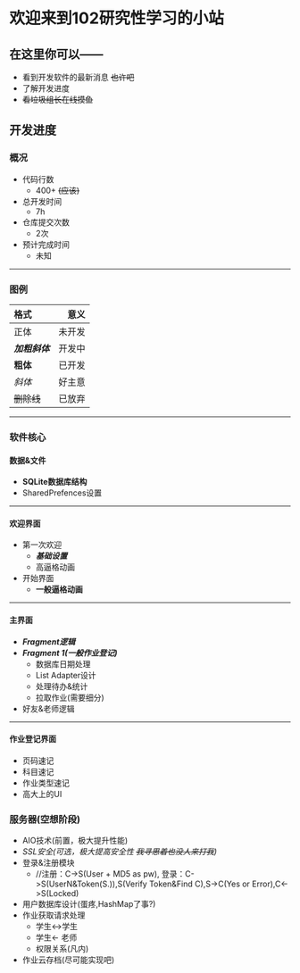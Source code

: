 # 欢迎来到102研究性学习的小站
## 在这里你可以——
+ 看到开发软件的最新消息 ~~也许吧~~
+ 了解开发进度
+ ~~看垃圾组长在线摸鱼~~

## 开发进度 

### 概况
+ 代码行数
  + 400+ ~~(应该)~~
+ 总开发时间
  + 7h
+ 仓库提交次数
  + 2次
+ 预计完成时间
  + 未知
___


### 图例  

 | 格式  | 意义   |  
 | :--- | ----: |  
 | 正体   | 未开发 |  
 | ___加粗斜体___  | 开发中 |
 | __粗体__ |  已开发 |
 | _斜体_ | 好主意 | 
 | ~~删除线~~  | 已放弃 |
 
___

### 软件核心

#### 数据&文件
+ __SQLite数据库结构__
+ SharedPrefences设置
___

#### 欢迎界面
+ 第一次欢迎
  - ___基础设置___
  - 高逼格动画
+ 开始界面
  - __一般逼格动画__
___
#### 主界面
+ ___Fragment逻辑___
+ ___Fragment 1(一般作业登记)___
  - 数据库日期处理
  - List Adapter设计
  - 处理待办&统计
  - 拉取作业(需要细分)
+ 好友&老师逻辑
___
#### 作业登记界面
+ 页码速记
+ 科目速记
+ 作业类型速记
+ 高大上的UI

### 服务器(空想阶段)
+ AIO技术(前置，极大提升性能)
+ _SSL安全(可选，极大提高安全性 ~~我寻思着也没人来打我~~)_
+ 登录&注册模块
  - //注册：C->S(User + MD5 as pw), 登录：C->S(UserN&Token(S.)),S(Verify Token&Find C),S->C(Yes or Error),C<->S(Locked)
+ 用户数据库设计(蛋疼,HashMap了事?)
+ 作业获取请求处理
  - 学生<->学生
  - 学生<- 老师
  - 权限关系(凡内)
+ 作业云存档(尽可能实现吧)






